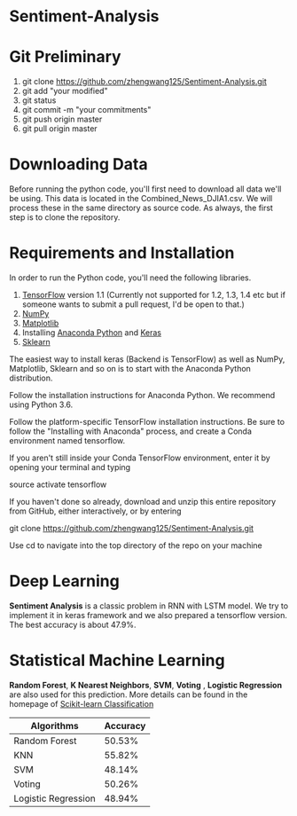 # Sentiment-Analysis

# Git Preliminary

1. git clone https://github.com/zhengwang125/Sentiment-Analysis.git
2. git add "your modified"
3. git status 
4. git commit -m "your commitments"
5. git push origin master
6. git pull origin master

# Downloading Data

Before running the python code, you'll first need to download all data we'll be using. This data is located in the Combined_News_DJIA1.csv. We will process these in the same directory as source code. As always, the first step is to clone the repository.

# Requirements and Installation

In order to run the Python code, you'll need the following libraries.

1. [TensorFlow](http://www.tensorflow.org/) version 1.1 (Currently not supported for 1.2, 1.3, 1.4 etc but if someone wants to submit a pull request, I'd be open to that.)
2. [NumPy](http://www.numpy.org/)
3. [Matplotlib](http://www.matplotlib.org/)
4. Installing [Anaconda Python](https://www.anaconda.com/) and [Keras](https://keras.io/)
5. [Sklearn](http://scikit-learn.org/stable/)

The easiest way to install keras (Backend is TensorFlow) as well as NumPy, Matplotlib, Sklearn and so on is to start with the Anaconda Python distribution.

Follow the installation instructions for Anaconda Python. We recommend using Python 3.6.

Follow the platform-specific TensorFlow installation instructions. Be sure to follow the "Installing with Anaconda" process, and create a Conda environment named tensorflow.

If you aren't still inside your Conda TensorFlow environment, enter it by opening your terminal and typing

source activate tensorflow

If you haven't done so already, download and unzip this entire repository from GitHub, either interactively, or by entering

git clone https://github.com/zhengwang125/Sentiment-Analysis.git

Use cd to navigate into the top directory of the repo on your machine

# Deep Learning

**Sentiment Analysis** is a classic problem in RNN with LSTM model. We try to implement it in keras framework and we also prepared a tensorflow version. The best accuracy is about 47.9%.

# Statistical Machine Learning

**Random Forest**, **K Nearest Neighbors**, **SVM**, **Voting** , **Logistic Regression** are also used for this prediction. More details can be found in the homepage of [Scikit-learn Classification](http://scikit-learn.org/stable/supervised_learning.html#supervised-learning)

Algorithms | Accuracy
--------   | -------
Random Forest | 50.53%
KNN    | 55.82%
SVM     | 48.14%
Voting | 50.26%
Logistic Regression | 48.94%
